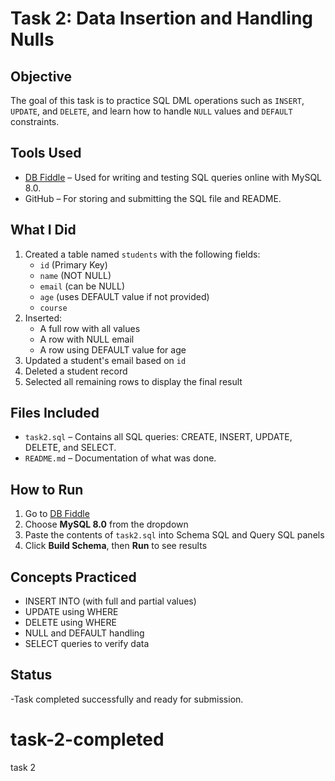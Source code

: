 # Task 2: Data Insertion and Handling Nulls

##  Objective
The goal of this task is to practice SQL DML operations such as `INSERT`, `UPDATE`, and `DELETE`, and learn how to handle `NULL` values and `DEFAULT` constraints.

##  Tools Used
- [DB Fiddle](https://www.db-fiddle.com) – Used for writing and testing SQL queries online with MySQL 8.0.
- GitHub – For storing and submitting the SQL file and README.

## What I Did
1. Created a table named `students` with the following fields:
   - `id` (Primary Key)
   - `name` (NOT NULL)
   - `email` (can be NULL)
   - `age` (uses DEFAULT value if not provided)
   - `course`
2. Inserted:
   - A full row with all values
   - A row with NULL email
   - A row using DEFAULT value for age
3. Updated a student's email based on `id`
4. Deleted a student record
5. Selected all remaining rows to display the final result

##  Files Included
- `task2.sql` – Contains all SQL queries: CREATE, INSERT, UPDATE, DELETE, and SELECT.
- `README.md` – Documentation of what was done.

##  How to Run
1. Go to [DB Fiddle](https://www.db-fiddle.com)
2. Choose **MySQL 8.0** from the dropdown
3. Paste the contents of `task2.sql` into Schema SQL and Query SQL panels
4. Click **Build Schema**, then **Run** to see results

## Concepts Practiced
- INSERT INTO (with full and partial values)
- UPDATE using WHERE
- DELETE using WHERE
- NULL and DEFAULT handling
- SELECT queries to verify data

##  Status
-Task completed successfully and ready for submission.
# task-2-completed
task 2
